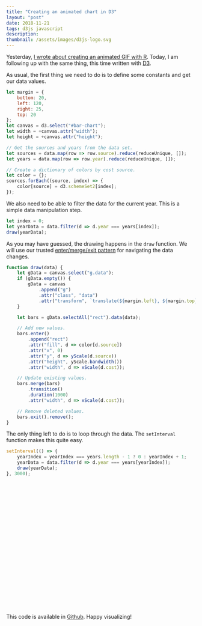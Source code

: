 ```yaml
---
title: "Creating an animated chart in D3"
layout: "post"
date: 2018-11-21
tags: d3js javascript
description:
thumbnail: /assets/images/d3js-logo.svg
---
```


Yesterday, [I wrote about creating an animated GIF with R](/2018/11/20/creating-animated-gif-r). Today, I am following up with the same thing, this time written with [D3](https://d3js.org).

As usual, the first thing we need to do is to define some constants and get our data values.

```js
let margin = {
    bottom: 20,
    left: 120,
    right: 25,
    top: 20
};
let canvas = d3.select("#bar-chart");
let width = +canvas.attr("width");
let height = +canvas.attr("height");

// Get the sources and years from the data set.
let sources = data.map(row => row.source).reduce(reduceUnique, []);
let years = data.map(row => row.year).reduce(reduceUnique, []);

// Create a dictionary of colors by cost source.
let color = {};
sources.forEach((source, index) => {
    color[source] = d3.schemeSet2[index];
});
```

We also need to be able to filter the data for the current year. This is a simple data manipulation step.

```js
let index = 0;
let yearData = data.filter(d => d.year === years[index]);
draw(yearData);
```

As you may have guessed, the drawing happens in the `draw` function. We will use our trusted [enter/merge/exit pattern](/2018/06/02/d3js-merge) for navigating the data changes.

```js
function draw(data) {
    let gData = canvas.select("g.data");
    if (gData.empty()) {
        gData = canvas
            .append("g")
            .attr("class", "data")
            .attr("transform", `translate(${margin.left}, ${margin.top})`);
    }

    let bars = gData.selectAll("rect").data(data);

    // Add new values.
    bars.enter()
        .append("rect")
        .attr("fill", d => color[d.source])
        .attr("x", 0)
        .attr("y", d => yScale(d.source))
        .attr("height", yScale.bandwidth())
        .attr("width", d => xScale(d.cost));

    // Update existing values.
    bars.merge(bars)
        .transition()
        .duration(1000)
        .attr("width", d => xScale(d.cost));

    // Remove deleted values.
    bars.exit().remove();
}
```

The only thing left to do is to loop through the data. The `setInterval` function makes this quite easy.

```js
setInterval(() => {
    yearIndex = yearIndex === years.length - 1 ? 0 : yearIndex + 1;
    yearData = data.filter(d => d.year === years[yearIndex]);
    draw(yearData);
}, 3000);
```

<svg id="bar-chart" width="720" height="480"></svg>

This code is available in [Github](https://github.com/jarrettmeyer/jarrettmeyer.github.io/blob/master/assets/js/animated-bar-chart.js). Happy visualizing!

<script src="/assets/js/d3/5.7.0/d3.js"></script>
<script src="/assets/js/animated-bar-chart.js"></script>
